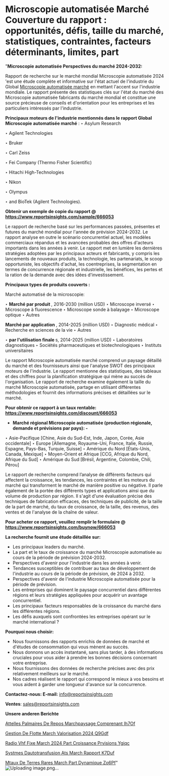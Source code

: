 # Microscopie automatisée Marché Couverture du rapport : opportunités, défis, taille du marché, statistiques, contraintes, facteurs déterminants, limites, part

"<strong>Microscopie automatisée Perspectives du marché 2024-2032:</strong>

Rapport de recherche sur le marché mondial Microscopie automatisée 2024 'est une étude complète et informative sur l'état actuel de l'industrie du Global <a href=https://www.reportsinsights.com/sample/666053>Microscopie automatisée marché</a> en mettant l'accent sur l'industrie mondiale. Le rapport présente des statistiques clés sur l'état du marché des Microscopie automatisée fabricants du marché mondial et constitue une source précieuse de conseils et d'orientation pour les entreprises et les particuliers intéressés par l'industrie.

<strong>Principaux moteurs de l'industrie mentionnés dans le rapport Global Microscopie automatisée marché</strong> :
‣ Asylum Research

‣ Agilent Technologies

‣ Bruker

‣ Carl Zeiss

‣ Fei Company (Thermo Fisher Scientific)

‣ Hitachi High-Technologies

‣ Nikon

‣ Olympus

‣ and BioTek (Agilent Technologies).

<strong>Obtenir un exemple de copie du rapport @ <a href=https://www.reportsinsights.com/sample/666053>https://www.reportsinsights.com/sample/666053</a></strong>

Le rapport de recherche basé sur les performances passées, présentes et futures du marché mondial pour l'année de prévision 2024-2032. Le rapport analyse en outre le scénario concurrentiel actuel, les modèles commerciaux répandus et les avancées probables des offres d'acteurs importants dans les années à venir. Le rapport met en lumière les dernières stratégies adoptées par les principaux acteurs et fabricants, y compris les lancements de nouveaux produits, la technologie, les partenariats, le scoop opportuniste, les objectifs d'achat, les coentreprises, la segmentation en termes de concurrence régionale et industrielle, les bénéfices, les pertes et la ration de la demande avec des idées d'investissement.

<strong>Principaux types de produits couverts :</strong>

Marché automatisé de la microscopie:

‣  <strong> Marché par produit </strong>, 2016-2030 (million USD)
‣ Microscope inversé
‣ Microscope à fluorescence
‣ Microscope sonde à balayage
‣ Microscope optique
‣ Autres

<strong>Marché par application </strong>, 2014-2025 (million USD)
‣ Diagnostic médical
‣ Recherche en sciences de la vie
‣ Autres

‣  <strong> par l'utilisation finale </strong> s, 2014-2025 (million USD)
‣ Laboratoires diagnostiques
‣ Sociétés pharmaceutiques et biotechnologiques
‣ Instituts universitaires

Le rapport Microscopie automatisée marché comprend un paysage détaillé du marché et des fournisseurs ainsi que l'analyse SWOT des principaux moteurs de l'industrie. Le rapport mentionne des statistiques, des tableaux et des chiffres pour la planification stratégique qui mène au succès de l'organisation. Le rapport de recherche examine également la taille du marché Microscopie automatisée, partage en utilisant différentes méthodologies et fournit des informations précises et détaillées sur le marché.

<strong>Pour obtenir ce rapport à un taux rentable: <a href=https://www.reportsinsights.com/discount/666053>https://www.reportsinsights.com/discount/666053</a></strong>
<ul>
  <li><strong>Marché régional Microscopie automatisée (production régionale, demande et prévisions par pays): -</strong></li>
</ul>
‣ Asie-Pacifique [Chine, Asie du Sud-Est, Inde, Japon, Corée, Asie occidentale]
‣ Europe [Allemagne, Royaume-Uni, France, Italie, Russie, Espagne, Pays-Bas, Turquie, Suisse]
‣ Amérique du Nord [États-Unis, Canada, Mexique]
‣ Moyen-Orient et Afrique [CCG, Afrique du Nord, Afrique du Sud]
‣ Amérique du Sud [Brésil, Argentine, Colombie, Chili, Pérou]

Le rapport de recherche comprend l’analyse de différents facteurs qui affectent la croissance, les tendances, les contraintes et les moteurs du marché qui transforment le marché de manière positive ou négative. Il parle également de la portée des différents types et applications ainsi que du volume de production par région. Il s'agit d'une évaluation précise des techniques de fabrication efficaces, des techniques de publicité, de la taille de la part de marché, du taux de croissance, de la taille, des revenus, des ventes et de l'analyse de la chaîne de valeur.

<strong>Pour acheter ce rapport, veuillez remplir le formulaire @   <a href=https://www.reportsinsights.com/buynow/666053>https://www.reportsinsights.com/buynow/666053</a></strong>

<strong>La recherche fournit une étude détaillée sur:</strong>
<ul>
  <li>Les principaux leaders du marché.</li>
  <li>La part et le taux de croissance du marché Microscopie automatisée au cours de la période de prévision 2024-2032.</li>
  <li>Perspectives d'avenir pour l'industrie dans les années à venir.</li>
  <li>Tendances susceptibles de contribuer au taux de développement de l'industrie au cours de la période de prévision, de 2024 à 2032.</li>
  <li>Perspectives d'avenir de l'industrie Microscopie automatisée pour la période de prévision.</li>
  <li>Les entreprises qui dominent le paysage concurrentiel dans différentes régions et leurs stratégies appliquées pour acquérir un avantage concurrentiel.</li>
  <li>Les principaux facteurs responsables de la croissance du marché dans les différentes régions.</li>
  <li>Les défis auxquels sont confrontées les entreprises opérant sur le marché international ?</li>
</ul>
<strong>Pourquoi nous choisir:</strong>
<ul>
  <li>Nous fournissons des rapports enrichis de données de marché et d'études de consommation qui vous mènent au succès.</li>
  <li>Nous donnons un accès instantané, sans plus tarder, à des informations cruciales pour vous aider à prendre les bonnes décisions concernant votre entreprise.</li>
  <li>Nous fournissons des données de recherche précises avec des prix relativement meilleurs sur le marché.</li>
  <li>Nos cadres réalisent le rapport qui correspond le mieux à vos besoins et vous aident à garder une longueur d'avance sur la concurrence.</li>
</ul>
<strong>Contactez-nous:
</strong><strong>E-mail:</strong> <a href=mailto:info@reportsinsights.com>info@reportsinsights.com</a>

<strong>Ventes</strong>: <a href=mailto:sales@reportsinsights.com>sales@reportsinsights.com</a>

<strong>Unsere anderen Berichte</strong>

<a href=https://www.linkedin.com/pulse/attelles-palmaires-de-repos-march%C3%A9paysage-comprenant-ih7of/>Attelles Palmaires De Repos Marchpaysage Comprenant Ih7Of</a>

<a href=https://www.linkedin.com/pulse/gestion-de-flotte-march%C3%A9-valorisation-2024-q9gdf/>Gestion De Flotte March Valorisation 2024 Q9Gdf</a>

<a href=https://www.linkedin.com/pulse/radio-vhf-fixe-march%C3%A9-2024-part-croissance-pr%C3%A9visions-ygiqc/>Radio Vhf Fixe March 2024 Part Croissance Prvisions Ygiqc</a>

<a href=https://www.linkedin.com/pulse/syst%C3%A8mes-dautotransfusion-ats-march%C3%A9-rapport-k7duf/>Systmes Dautotransfusion Ats March Rapport K7Duf</a>

<a href=https://www.linkedin.com/pulse/m%C3%A9taux-de-terres-rares-march%C3%A9-part-dynamique-zo6pf/>Mtaux De Terres Rares March Part Dynamique Zo6Pf</a>"
![Uploading image.png…]()
